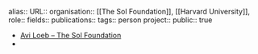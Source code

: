 alias::
URL::
organisation:: [[The Sol Foundation]], [[Harvard University]],  
role::
fields::
publications:: 
tags:: person
project::
public:: true
- [Avi Loeb – The Sol Foundation](https://thesolfoundation.org/people/avi-loeb/)
-